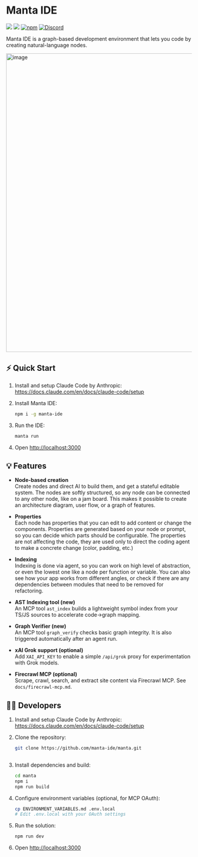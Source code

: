 # Manta IDE
[![](https://getmanta.ai/api/badges?text=Manta%20Graph&link=manta)](https://getmanta.ai/manta)
![](https://img.shields.io/badge/Node.js-18%2B-brightgreen?style=flat-square) [![npm]](https://www.npmjs.com/package/manta-ide)
[![Discord](https://img.shields.io/discord/1313987593305718816?label=Discord&logo=discord)](https://discord.gg/rENSEgVsz6)


[npm]: https://img.shields.io/npm/v/manta-ide.svg?style=flat-square

Manta IDE is a graph-based development environment that lets you code by creating natural-language nodes. 

<img width="1271" height="809" alt="image" src="https://github.com/user-attachments/assets/6223bc1a-bc5f-4ab1-8f2a-6af1d3cfc10c" />

## ⚡ Quick Start

1. Install and setup Claude Code by Anthropic:
   https://docs.claude.com/en/docs/claude-code/setup

2. Install Manta IDE:
   ```bash
   npm i -g manta-ide

3. Run the IDE:
   ```bash
   manta run

5. Open [http://localhost:3000](http://localhost:3000)

## 💡 Features

- **Node-based creation**  
Create nodes and direct AI to build them, and get a stateful editable system.
The nodes are softly structured, so any node can be connected to any other node, like on a jam board.
This makes it possible to create an architecture diagram, user flow, or a graph of features. 
- **Properties**  
Each node has properties that you can edit to add content or change the components.
Properties are generated based on your node or prompt, so you can decide which parts should be configurable.
The properties are not affecting the code, they are used only to direct the coding agent to make a concrete change (color, padding, etc.)
- **Indexing**  
Indexing is done via agent, so you can work on high level of abstraction, or even the lowest one like a node per function or variable.
You can also see how your app works from different angles, or check if there are any dependencies between modules that need to be removed for refactoring.  

- **AST Indexing tool (new)**  
An MCP tool `ast_index` builds a lightweight symbol index from your TS/JS sources to accelerate code→graph mapping.

- **Graph Verifier (new)**  
An MCP tool `graph_verify` checks basic graph integrity. It is also triggered automatically after an agent run.

- **xAI Grok support (optional)**  
Add `XAI_API_KEY` to enable a simple `/api/grok` proxy for experimentation with Grok models.

- **Firecrawl MCP (optional)**  
Scrape, crawl, search, and extract site content via Firecrawl MCP. See `docs/firecrawl-mcp.md`.

## 🧑‍💻 Developers

1. Install and setup Claude Code by Anthropic:
   https://docs.claude.com/en/docs/claude-code/setup
   
2. Clone the repository:

   ```bash
   git clone https://github.com/manta-ide/manta.git
  
3. Install dependencies and build:

   ```bash
   cd manta
   npm i
   npm run build

4. Configure environment variables (optional, for MCP OAuth):
   ```bash
   cp ENVIRONMENT_VARIABLES.md .env.local
   # Edit .env.local with your OAuth settings

5. Run the solution:
   ```bash
   npm run dev

6. Open [http://localhost:3000](http://localhost:3000)
